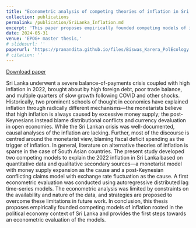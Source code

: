 ```yaml
---
title: "Econometric analysis of competing theories of inflation in Sri Lanka—Money supply or exchange rate?"
collection: publications
permalink: /publication/SriLanka_Inflation.md
excerpt: 'This paper proposes empirically founded competing models of inflation rooted in the political economy context of Sri Lanka and provides the first steps towards an econometric evaluation of the models.'
date: 2024-05-31
venue: 'EPOG+ master thesis,'
# slidesurl: ''
paperurl: 'https://pranandita.github.io/files/Biswas_Karera_PolEcology.pdf'
# citation: ''
---
```

[Download paper](https://pranandita.github.io/files/Biswas_Karera_PolEcology.pdf)

Sri Lanka underwent a severe balance-of-payments crisis coupled with high inflation in 2022, brought about by high foreign debt, poor trade balance, and multiple quarters of slow growth following COVID and other shocks. Historically, two prominent schools of thought in economics have explained inflation through radically different mechanisms—the monetarists believe that high inflation is always caused by excessive money supply; the post-Keynesians instead blame distributional conflicts and currency devaluation in open economies. While the Sri Lankan crisis was well-documented, causal analyses of the inflation are lacking. Further, most of the discourse is centred around the monetarist view, blaming fiscal deficit spending as the trigger of inflation. In general, literature on alternative theories of inflation is sparse in the   case of South Asian countries. The present study developed two competing models to explain the 2022 inflation in Sri Lanka based on quantitative data and qualitative secondary sources—a monetarist model with money supply expansion as the cause and a post-Keynesian conflicting claims model with exchange rate fluctuation as the cause. A first econometric evaluation was conducted using autoregressive distributed lag time-series models. The econometric analysis was limited by constraints on the availability and nature of the data, and strategies are proposed to overcome these limitations in future work. In conclusion, this thesis proposes empirically founded competing models of inflation rooted in the political economy context of Sri Lanka and provides the first steps towards an econometric evaluation of the models.
